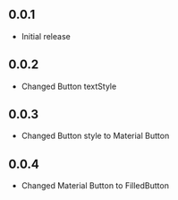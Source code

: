 ## 0.0.1

* Initial release

## 0.0.2

* Changed Button textStyle

## 0.0.3

* Changed Button style to Material Button
  
## 0.0.4

* Changed Material Button to FilledButton
